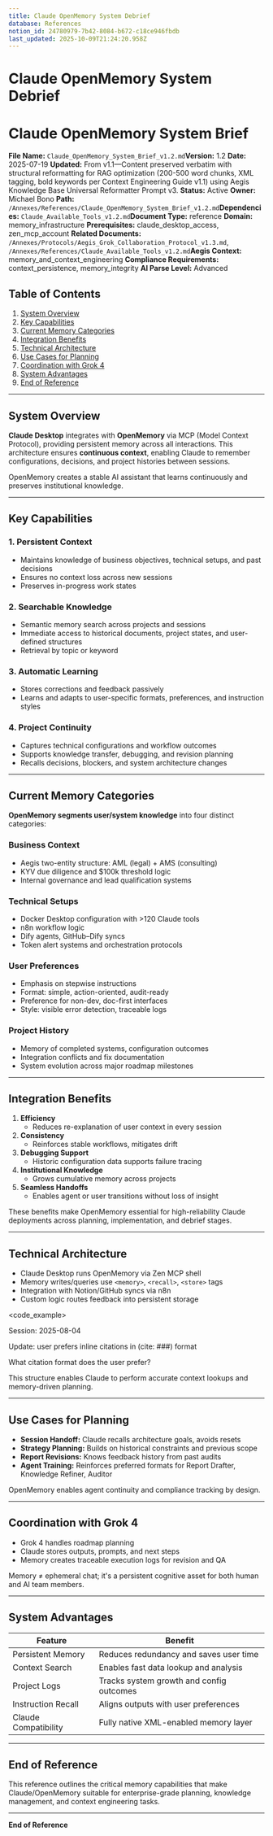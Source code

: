 ```yaml
---
title: Claude OpenMemory System Debrief
database: References
notion_id: 24780979-7b42-8084-b672-c18ce946fbdb
last_updated: 2025-10-09T21:24:20.958Z
---
```


# Claude OpenMemory System Debrief


# Claude OpenMemory System Brief


**File Name:** `Claude_OpenMemory_System_Brief_v1.2.md`**Version:** 1.2
**Date:** 2025-07-19
**Updated:** From v1.1—Content preserved verbatim with structural reformatting for RAG optimization (200-500 word chunks, XML tagging, bold keywords per Context Engineering Guide v1.1) using Aegis Knowledge Base Universal Reformatter Prompt v3.
**Status:** Active
**Owner:** Michael Bono
**Path:** `/Annexes/References/Claude_OpenMemory_System_Brief_v1.2.md`**Dependencies:** `Claude_Available_Tools_v1.2.md`**Document Type:** reference
**Domain:** memory\_infrastructure
**Prerequisites:** claude\_desktop\_access, zen\_mcp\_account
**Related Documents:** `/Annexes/Protocols/Aegis_Grok_Collaboration_Protocol_v1.3.md`, `/Annexes/References/Claude_Available_Tools_v1.2.md`**Aegis Context:** memory\_and\_context\_engineering
**Compliance Requirements:** context\_persistence, memory\_integrity
**AI Parse Level:** Advanced


## Table of Contents

1. [System Overview](https://www.notion.so/238809797b42800ea6e4c1bd26f0188c?v=238809797b4280ac969e000c00cadd67&p=247809797b428084b672c18ce946fbdb&pm=s#system-overview)
2. [Key Capabilities](https://www.notion.so/238809797b42800ea6e4c1bd26f0188c?v=238809797b4280ac969e000c00cadd67&p=247809797b428084b672c18ce946fbdb&pm=s#key-capabilities)
3. [Current Memory Categories](https://www.notion.so/238809797b42800ea6e4c1bd26f0188c?v=238809797b4280ac969e000c00cadd67&p=247809797b428084b672c18ce946fbdb&pm=s#current-memory-categories)
4. [Integration Benefits](https://www.notion.so/238809797b42800ea6e4c1bd26f0188c?v=238809797b4280ac969e000c00cadd67&p=247809797b428084b672c18ce946fbdb&pm=s#integration-benefits)
5. [Technical Architecture](https://www.notion.so/238809797b42800ea6e4c1bd26f0188c?v=238809797b4280ac969e000c00cadd67&p=247809797b428084b672c18ce946fbdb&pm=s#technical-architecture)
6. [Use Cases for Planning](https://www.notion.so/238809797b42800ea6e4c1bd26f0188c?v=238809797b4280ac969e000c00cadd67&p=247809797b428084b672c18ce946fbdb&pm=s#use-cases-for-planning)
7. [Coordination with Grok 4](https://www.notion.so/238809797b42800ea6e4c1bd26f0188c?v=238809797b4280ac969e000c00cadd67&p=247809797b428084b672c18ce946fbdb&pm=s#coordination-with-grok-4)
8. [System Advantages](https://www.notion.so/238809797b42800ea6e4c1bd26f0188c?v=238809797b4280ac969e000c00cadd67&p=247809797b428084b672c18ce946fbdb&pm=s#system-advantages)
9. [End of Reference](https://www.notion.so/238809797b42800ea6e4c1bd26f0188c?v=238809797b4280ac969e000c00cadd67&p=247809797b428084b672c18ce946fbdb&pm=s#end-of-reference)

---


## System Overview


**Claude Desktop** integrates with **OpenMemory** via MCP (Model Context Protocol), providing persistent memory across all interactions. This architecture ensures **continuous context**, enabling Claude to remember configurations, decisions, and project histories between sessions.


<important>


OpenMemory creates a stable AI assistant that learns continuously and preserves institutional knowledge.


</important>


---


## Key Capabilities


### 1. **Persistent Context**

- Maintains knowledge of business objectives, technical setups, and past decisions
- Ensures no context loss across new sessions
- Preserves in-progress work states

### 2. **Searchable Knowledge**

- Semantic memory search across projects and sessions
- Immediate access to historical documents, project states, and user-defined structures
- Retrieval by topic or keyword

### 3. **Automatic Learning**

- Stores corrections and feedback passively
- Learns and adapts to user-specific formats, preferences, and instruction styles

### 4. **Project Continuity**

- Captures technical configurations and workflow outcomes
- Supports knowledge transfer, debugging, and revision planning
- Recalls decisions, blockers, and system architecture changes

---


## Current Memory Categories


**OpenMemory segments user/system knowledge** into four distinct categories:


### Business Context

- Aegis two-entity structure: AML (legal) + AMS (consulting)
- KYV due diligence and \$100k threshold logic
- Internal governance and lead qualification systems

### Technical Setups

- Docker Desktop configuration with >120 Claude tools
- n8n workflow logic
- Dify agents, GitHub–Dify syncs
- Token alert systems and orchestration protocols

### User Preferences

- Emphasis on stepwise instructions
- Format: simple, action-oriented, audit-ready
- Preference for non-dev, doc-first interfaces
- Style: visible error detection, traceable logs

### Project History

- Memory of completed systems, configuration outcomes
- Integration conflicts and fix documentation
- System evolution across major roadmap milestones

---


## Integration Benefits

1. **Efficiency**
    - Reduces re-explanation of user context in every session
2. **Consistency**
    - Reinforces stable workflows, mitigates drift
3. **Debugging Support**
    - Historic configuration data supports failure tracing
4. **Institutional Knowledge**
    - Grows cumulative memory across projects
5. **Seamless Handoffs**
    - Enables agent or user transitions without loss of insight

<answer>


These benefits make OpenMemory essential for high-reliability Claude deployments across planning, implementation, and debrief stages.


</answer>


---


## Technical Architecture

- Claude Desktop runs OpenMemory via Zen MCP shell
- Memory writes/queries use `<memory>`, `<recall>`, `<store>` tags
- Integration with Notion/GitHub syncs via n8n
- Custom logic routes feedback into persistent storage

\<code\_example>


<memory>


Session: 2025-08-04


Update: user prefers inline citations in (cite: ###) format


</memory>


<recall>


What citation format does the user prefer?


</recall>
</code_example>


<thinking>


This structure enables Claude to perform accurate context lookups and memory-driven planning.


</thinking>


---


## Use Cases for Planning

- **Session Handoff:** Claude recalls architecture goals, avoids resets
- **Strategy Planning:** Builds on historical constraints and previous scope
- **Report Revisions:** Knows feedback history from past audits
- **Agent Training:** Reinforces preferred formats for Report Drafter, Knowledge Refiner, Auditor

<important>


OpenMemory enables agent continuity and compliance tracking by design.


</important>


---


## Coordination with Grok 4

- Grok 4 handles roadmap planning
- Claude stores outputs, prompts, and next steps
- Memory creates traceable execution logs for revision and QA

<context>


Memory ≠ ephemeral chat; it's a persistent cognitive asset for both human and AI team members.


</context>


---


## System Advantages


| Feature              | Benefit                                  |
| -------------------- | ---------------------------------------- |
| Persistent Memory    | Reduces redundancy and saves user time   |
| Context Search       | Enables fast data lookup and analysis    |
| Project Logs         | Tracks system growth and config outcomes |
| Instruction Recall   | Aligns outputs with user preferences     |
| Claude Compatibility | Fully native XML-enabled memory layer    |


---


## End of Reference


This reference outlines the critical memory capabilities that make Claude/OpenMemory suitable for enterprise-grade planning, knowledge management, and context engineering tasks.


---


**End of Reference**

